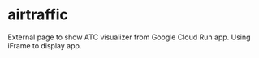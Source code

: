 # airtraffic

External page to show ATC visualizer from Google Cloud Run app. Using iFrame to display app.
